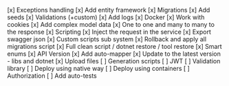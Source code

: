 [x] Exceptions handling
[x] Add entity framework
[x] Migrations
[x] Add seeds
[x] Validations (+custom)
[x] Add logs
[x] Docker
[x] Work with cookies
[x] Add complex model data
[x] One to one and many to many to the response
[x] Scripting
[x] Inject the request in the service
[x] Export swagger json
[x] Custom scripts sub system
[x] Rollback and apply all migrations script
[x] Full clean script / dotnet restore / tool restore
[x] Smart enums
[x] API Version
[x] Add auto-mapper
[x] Update to the latest version - libs and dotnet
[x] Upload files
[ ] Generation scripts
[ ] JWT
[ ] Validation library
[ ] Deploy using native way
[ ] Deploy using containers
[ ] Authorization
[ ] Add auto-tests